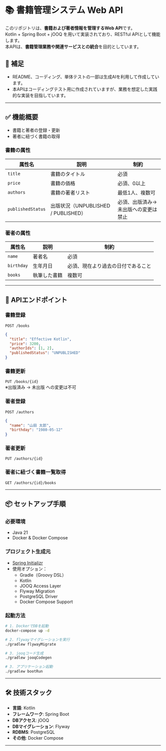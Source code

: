 # 📚 書籍管理システム Web API

このリポジトリは、**書籍および著者情報を管理するWeb API**です。  
Kotlin + Spring Boot + jOOQ を用いて実装されており、RESTful APIとして機能します。  
本APIは、**書籍管理業務や関連サービスとの統合**を目的としています。
## 📄 補足

- README、コーディング、単体テストの一部は生成AIを利用して作成しています。
- 本APIはコーディングテスト用に作成されていますが、業務を想定した実践的な実装を目指しています。

---

## ✅ 機能概要

- 書籍と著者の登録・更新
- 著者に紐づく書籍の取得

### 書籍の属性

| 属性名            | 説明                            | 制約                 |
|-------------------|-------------------------------|--------------------|
| `title`           | 書籍のタイトル                       | 必須                 |
| `price`           | 書籍の価格                         | 必須、0以上             |
| `authors`         | 書籍の著者リスト                      | 最低1人、複数可           |
| `publishedStatus` | 出版状況（UNPUBLISHED / PUBLISHED） | 必須、出版済み→未出版への変更は禁止 |

### 著者の属性

| 属性名      | 説明                   | 制約             |
|-------------|------------------------|----------------|
| `name`      | 著者名                 | 必須             |
| `birthday`  | 生年月日               | 必須、現在より過去の日付であること |
| `books`     | 執筆した書籍           | 複数可            |

---

## 🚀 APIエンドポイント

### 書籍登録

`POST /books`

```json
{
  "title": "Effective Kotlin",
  "price": 3200,
  "authorIds": [1, 2],
  "publishedStatus": "UNPUBLISHED"
}
```

### 書籍更新

`PUT /books/{id}`  
※出版済み → 未出版 への変更は不可

### 著者登録

`POST /authors`

```json
{
  "name": "山田 太郎",
  "birthday": "1980-05-12"
}
```

### 著者更新

`PUT /authors/{id}`

### 著者に紐づく書籍一覧取得

`GET /authors/{id}/books`

---

## 📦 セットアップ手順

### 必要環境

- Java 21
- Docker & Docker Compose

### プロジェクト生成元

- [Spring Initializr](https://start.spring.io/)
- 使用オプション：
    - Gradle（Groovy DSL）
    - Kotlin
    - JOOQ Access Layer
    - Flyway Migration
    - PostgreSQL Driver
    - Docker Compose Support

### 起動方法

```bash
# 1. DockerでDBを起動
docker-compose up -d

# 2. flywayマイグレーションを実行
./gradlew flywayMigrate

# 3. jooqコード生成
./gradlew jooqCodegen

# 3. アプリケーション起動
./gradlew bootRun
```

---

## 🛠️ 技術スタック

- **言語**: Kotlin
- **フレームワーク**: Spring Boot
- **DBアクセス**: jOOQ
- **DBマイグレーション**: Flyway
- **RDBMS**: PostgreSQL
- **その他**: Docker Compose

---
